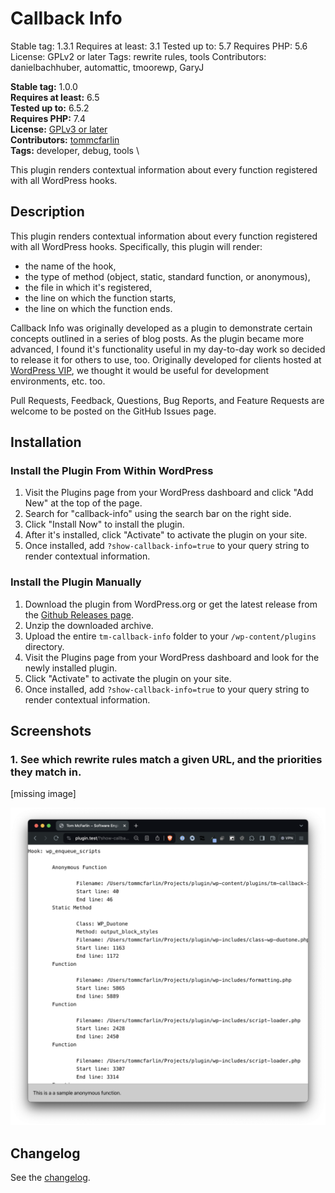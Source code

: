 # Callback Info

Stable tag: 1.3.1
Requires at least: 3.1
Tested up to: 5.7
Requires PHP: 5.6
License: GPLv2 or later
Tags: rewrite rules, tools
Contributors: danielbachhuber, automattic, tmoorewp, GaryJ



**Stable tag:** 1.0.0 \
**Requires at least:** 6.5 \
**Tested up to:** 6.5.2 \
**Requires PHP:** 7.4 \
**License:** [GPLv3 or later](LICENSE) \
**Contributors:** [tommcfarlin](https://wordpress.org/plugins/tm-callback-info) \
**Tags:** developer, debug, tools \



This plugin renders contextual information about every function registered with all WordPress hooks.

## Description

This plugin renders contextual information about every function registered with all WordPress hooks. Specifically, this plugin will render:

- the name of the hook,
- the type of method (object, static, standard function, or anonymous),
- the file in which it's registered,
- the line on which the function starts,
- the line on which the function ends.

Callback Info was originally developed as a plugin to demonstrate certain concepts outlined in a series of blog posts. As the plugin became more advanced, I found it's functionality useful in my day-to-day work so decided to release it for others to use, too.
Originally developed for clients hosted at [WordPress VIP](https://wpvip.com/), we thought it would be useful for development environments, etc. too.

Pull Requests, Feedback, Questions, Bug Reports, and Feature Requests are welcome to be posted on the GitHub Issues page.

## Installation

### Install the Plugin From Within WordPress

1. Visit the Plugins page from your WordPress dashboard and click "Add New" at the top of the page.
1. Search for "callback-info" using the search bar on the right side.
1. Click "Install Now" to install the plugin.
1. After it's installed, click "Activate" to activate the plugin on your site.
1. Once installed, add `?show-callback-info=true` to your query string to render contextual information.

### Install the Plugin Manually

1. Download the plugin from WordPress.org or get the latest release from the [Github Releases page](https://github.com/tommcfarlin/tmn-callback-info/releases).
1. Unzip the downloaded archive.
1. Upload the entire `tm-callback-info` folder to your `/wp-content/plugins` directory.
1. Visit the Plugins page from your WordPress dashboard and look for the newly installed plugin.
1. Click "Activate" to activate the plugin on your site.
1. Once installed, add `?show-callback-info=true` to your query string to render contextual information.

## Screenshots

### 1. See which rewrite rules match a given URL, and the priorities they match in.

[missing image]

   ![The main screen showing the rewrite rules](.wordpress-org/screenshot-1.png)

## Changelog

See the [changelog](https://github.com/tommcfarlin/tm-callback-info/blob/master/CHANGELOG.md).